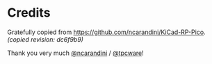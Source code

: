 # Credits

Gratefully copied from <https://github.com/ncarandini/KiCad-RP-Pico>. *(copied revision: dc6f9b9)*

Thank you very much [@ncarandini](https://github.com/ncarandini) / [@tpcware](https://twitter.com/tpcware)!
